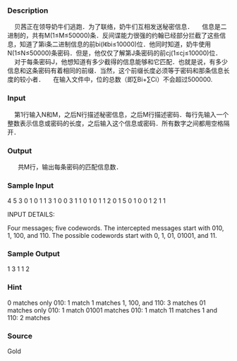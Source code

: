 
### Description
    贝茜正在领导奶牛们逃跑．为了联络，奶牛们互相发送秘密信息．
    信息是二进制的，共有M(1≤M≤50000)条．反间谍能力很强的约翰已经部分拦截了这些信息，知道了第i条二进制信息的前bi(l《bi≤10000)位．他同时知道，奶牛使用N(1≤N≤50000)条密码．但是，他仅仅了解第J条密码的前cj(1≤cj≤10000)位．
    对于每条密码J，他想知道有多少截得的信息能够和它匹配．也就是说，有多少信息和这条密码有着相同的前缀．当然，这个前缀长度必须等于密码和那条信息长度的较小者．
    在输入文件中，位的总数（即∑Bi+∑Ci）不会超过500000.
### Input
    第1行输入N和M，之后N行描述秘密信息，之后M行描述密码．每行先输入一个整数表示信息或密码的长度，之后输入这个信息或密码．所有数字之间都用空格隔开．
### Output
 
    共M行，输出每条密码的匹配信息数．
### Sample Input
4 5
3 0 1 0
1 1
3 1 0 0
3 1 1 0
1 0
1 1
2 0 1
5 0 1 0 0 1
2 1 1

INPUT DETAILS:

Four messages; five codewords.
The intercepted messages start with 010, 1, 100, and 110.
The possible codewords start with 0, 1, 01, 01001, and 11.



### Sample Output
1
3
1
1
2


### Hint
0 matches only 010: 1 match 1 matches 1, 100, and 110: 3 matches 01 matches only 010: 1 match 01001 matches 010: 1 match 11 matches 1 and 110: 2 matches
### Source
Gold